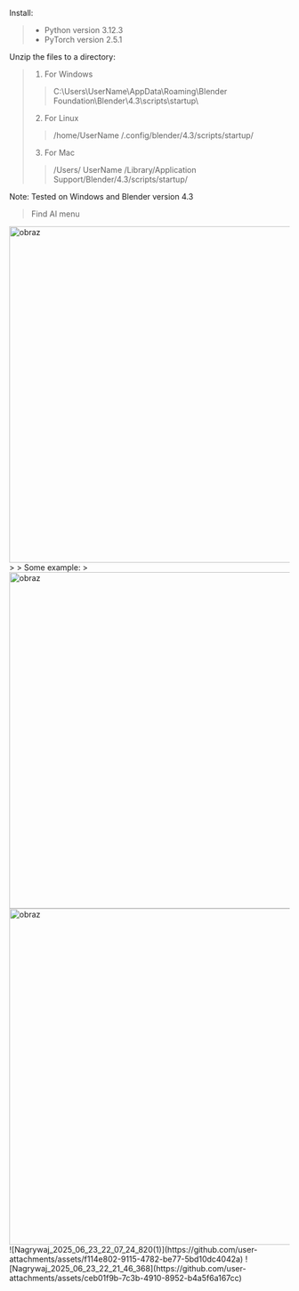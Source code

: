 Install:

> - Python version 3.12.3 
> - PyTorch version 2.5.1

Unzip the files to a directory:

> 1. For Windows
> > C:\Users\UserName\AppData\Roaming\Blender Foundation\Blender\4.3\scripts\startup\
> 2. For Linux
> > /home/UserName /.config/blender/4.3/scripts/startup/
> 3. For Mac
> > /Users/ UserName /Library/Application Support/Blender/4.3/scripts/startup/

Note: Tested on Windows and Blender version 4.3

> Find AI menu
<img width="854" height="604" alt="obraz" src="https://github.com/user-attachments/assets/4ab9e8f6-0298-478a-b23b-926d5a1a2695" />
>
> Some example:
> 
<img width="854" height="604" alt="obraz" src="ttps://github.com/user-attachments/assets/f114e802-9115-4782-be77-5bd10dc4042a" />
<img width="854" height="604" alt="obraz" src="https://github.com/user-attachments/assets/ceb01f9b-7c3b-4910-8952-b4a5f6a167cc" />
![Nagrywaj_2025_06_23_22_07_24_820(1)](https://github.com/user-attachments/assets/f114e802-9115-4782-be77-5bd10dc4042a)
![Nagrywaj_2025_06_23_22_21_46_368](https://github.com/user-attachments/assets/ceb01f9b-7c3b-4910-8952-b4a5f6a167cc)



